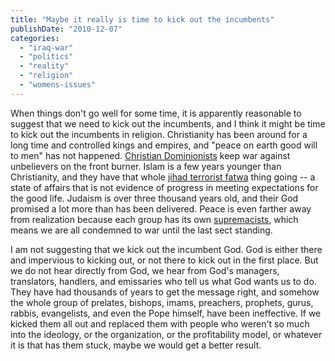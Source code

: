 ```yaml
---
title: "Maybe it really is time to kick out the incumbents"
publishDate: "2010-12-07"
categories: 
  - "iraq-war"
  - "politics"
  - "reality"
  - "religion"
  - "womens-issues"
---
```


When things don't go well for some time, it is apparently reasonable to suggest that we need to kick out the incumbents, and I think it might be time to kick out the incumbents in religion. Christianity has been around for a long time and controlled kings and empires, and "peace on earth good will to men" has not happened. [Christian Dominionists](http://en.wikipedia.org/wiki/Dominionism) keep war against unbelievers on the front burner. Islam is a few years younger than Christianity, and they have that whole [jihad terrorist fatwa](http://en.wikipedia.org/wiki/List_of_fatwas) thing going -- a state of affairs that is not evidence of progress in meeting expectations for the good life. Judaism is over three thousand years old, and their God promised a lot more than has been delivered. Peace is even farther away from realization because each group has its own [supremacists](http://en.wikipedia.org/wiki/Supremacism), which means we are all condemned to war until the last sect standing.

I am not suggesting that we kick out the incumbent God. God is either there and impervious to kicking out, or not there to kick out in the first place. But we do not hear directly from God, we hear from God's managers, translators, handlers, and emissaries who tell us what God wants us to do. They have had thousands of years to get the message right, and somehow the whole group of prelates, bishops, imams, preachers, prophets, gurus, rabbis, evangelists, and even the Pope himself, have been ineffective. If we kicked them all out and replaced them with people who weren't so much into the ideology, or the organization, or the profitability model, or whatever it is that has them stuck, maybe we would get a better result.
